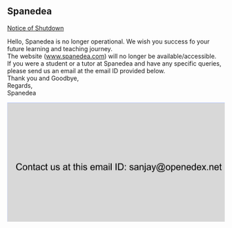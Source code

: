 ## Spanedea

<u>Notice of Shutdown</u>

Hello,
Spanedea is no longer operational. We wish you success fo your future learning and teaching journey.			
The website (www.spanedea.com) will no longer be available/accessible. <br>
If you were a student or a tutor at Spanedea and have any specific queries, please send us an email at the email ID provided below.<br> 
Thank you and Goodbye, <br>
Regards,<br>
Spanedea <br>

<img src="https://github.com/Torukmacto74/spanedea.github.io/blob/master/email-edited.png">


<!--You can use the [editor on GitHub](https://github.com/Torukmacto74/spanedea.github.io/edit/master/README.md) to maintain and preview the content for your website in Markdown files.-->

<!--Whenever you commit to this repository, GitHub Pages will run [Jekyll](https://jekyllrb.com/) to rebuild the pages in your site, from the content in your Markdown files.-->

<!--### Markdown

Markdown is a lightweight and easy-to-use syntax for styling your writing. It includes conventions for

```markdown
Syntax highlighted code block

# Header 1
## Header 2
### Header 3

- Bulleted
- List

1. Numbered
2. List

**Bold** and _Italic_ and `Code` text

[Link](url) and ![Image](src)
```

For more details see [GitHub Flavored Markdown](https://guides.github.com/features/mastering-markdown/).

### Jekyll Themes

Your Pages site will use the layout and styles from the Jekyll theme you have selected in your [repository settings](https://github.com/Torukmacto74/spanedea.github.io/settings). The name of this theme is saved in the Jekyll `_config.yml` configuration file.

### Support or Contact

Having trouble with Pages? Check out our [documentation](https://help.github.com/categories/github-pages-basics/) or [contact support](https://github.com/contact) and we’ll help you sort it out.-->
